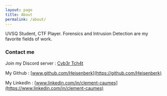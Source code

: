 ```yaml
---
layout: page
title: About
permalink: /about/
---
```


UVSQ Student, CTF Player. 
Forensics and Intrusion Detection are my favorite fields of work.

### Contact me

Join my Discord server : [Cyb3r Tch4t](https://discord.gg/tm6Du4Q)

My Github : [www.github.com/Heisenberk](https://github.com/Heisenberk)

My LinkedIn : [www.linkedin.com/in/clement-caumes](https://www.linkedin.com/in/clement-caumes)
